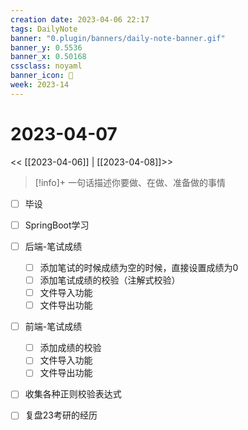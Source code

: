 ```yaml
---
creation date: 2023-04-06 22:17
tags: DailyNote
banner: "0.plugin/banners/daily-note-banner.gif"
banner_y: 0.5536
banner_x: 0.50168
cssclass: noyaml
banner_icon: 💌
week: 2023-14
---
```


# 2023-04-07

<< [[2023-04-06]] | [[2023-04-08]]>>


> [!info]+ 一句话描述你要做、在做、准备做的事情
> 


- [ ] 毕设
- [ ] SpringBoot学习

- [ ] 后端-笔试成绩
	- [ ] 添加笔试的时候成绩为空的时候，直接设置成绩为0
	- [ ] 添加笔试成绩的校验（注解式校验）
	- [ ] 文件导入功能
	- [ ] 文件导出功能
- [ ] 前端-笔试成绩
	- [ ] 添加成绩的校验
	- [ ] 文件导入功能
	- [ ] 文件导出功能

- [ ] 收集各种正则校验表达式

- [ ] 复盘23考研的经历

